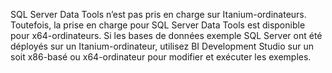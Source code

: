 SQL Server Data Tools n’est pas pris en charge sur Itanium\-ordinateurs. Toutefois, la prise en charge pour SQL Server Data Tools est disponible pour x64\-ordinateurs. Si les bases de données exemple SQL Server ont été déployés sur un Itanium\-ordinateur, utilisez BI Development Studio sur un soit x86\-basé ou x64\-ordinateur pour modifier et exécuter les exemples.
